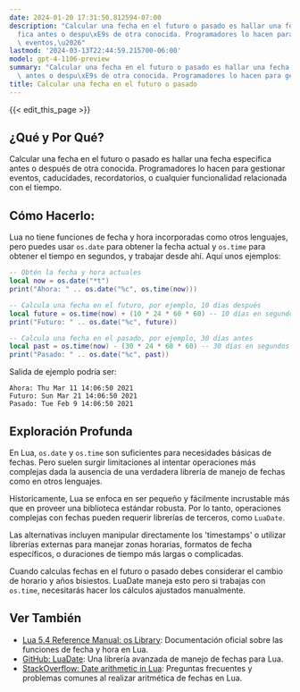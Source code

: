 ```yaml
---
date: 2024-01-20 17:31:50.812594-07:00
description: "Calcular una fecha en el futuro o pasado es hallar una fecha espec\xED\
  fica antes o despu\xE9s de otra conocida. Programadores lo hacen para gestionar\
  \ eventos,\u2026"
lastmod: '2024-03-13T22:44:59.215700-06:00'
model: gpt-4-1106-preview
summary: "Calcular una fecha en el futuro o pasado es hallar una fecha espec\xEDfica\
  \ antes o despu\xE9s de otra conocida. Programadores lo hacen para gestionar eventos,\u2026"
title: Calcular una fecha en el futuro o pasado
---
```


{{< edit_this_page >}}

## ¿Qué y Por Qué?
Calcular una fecha en el futuro o pasado es hallar una fecha específica antes o después de otra conocida. Programadores lo hacen para gestionar eventos, caducidades, recordatorios, o cualquier funcionalidad relacionada con el tiempo.

## Cómo Hacerlo:
Lua no tiene funciones de fecha y hora incorporadas como otros lenguajes, pero puedes usar `os.date` para obtener la fecha actual y `os.time` para obtener el tiempo en segundos, y trabajar desde ahí. Aquí unos ejemplos:

```Lua
-- Obtén la fecha y hora actuales
local now = os.date("*t")    
print("Ahora: " .. os.date("%c", os.time(now)))

-- Calcula una fecha en el futuro, por ejemplo, 10 días después
local future = os.time(now) + (10 * 24 * 60 * 60) -- 10 días en segundos
print("Futuro: " .. os.date("%c", future))

-- Calcula una fecha en el pasado, por ejemplo, 30 días antes
local past = os.time(now) - (30 * 24 * 60 * 60) -- 30 días en segundos
print("Pasado: " .. os.date("%c", past))
```

Salida de ejemplo podría ser:
```
Ahora: Thu Mar 11 14:06:50 2021
Futuro: Sun Mar 21 14:06:50 2021
Pasado: Tue Feb 9 14:06:50 2021
```

## Exploración Profunda
En Lua, `os.date` y `os.time` son suficientes para necesidades básicas de fechas. Pero suelen surgir limitaciones al intentar operaciones más complejas dada la ausencia de una verdadera librería de manejo de fechas como en otros lenguajes.

Historicamente, Lua se enfoca en ser pequeño y fácilmente incrustable más que en proveer una biblioteca estándar robusta. Por lo tanto, operaciones complejas con fechas pueden requerir librerías de terceros, como `LuaDate`.

Las alternativas incluyen manipular directamente los 'timestamps' o utilizar librerías externas para manejar zonas horarias, formatos de fecha específicos, o duraciones de tiempo más largas o complicadas.

Cuando calculas fechas en el futuro o pasado debes considerar el cambio de horario y años bisiestos. LuaDate maneja esto pero si trabajas con `os.time`, necesitarás hacer los cálculos ajustados manualmente.

## Ver También
- [Lua 5.4 Reference Manual: os Library](https://www.lua.org/manual/5.4/manual.html#6.9): Documentación oficial sobre las funciones de fecha y hora en Lua.
- [GitHub: LuaDate](https://github.com/Tieske/date): Una librería avanzada de manejo de fechas para Lua.
- [StackOverflow: Date arithmetic in Lua](https://stackoverflow.com/questions/3554315/date-arithmetic-in-lua): Preguntas frecuentes y problemas comunes al realizar aritmética de fechas en Lua.
